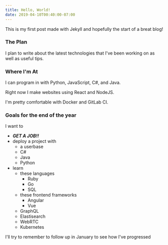 ```yaml
---
title: Hello, World!
date: 2019-04-10T00:40:00-07:00
---
```


This is my first post made with Jekyll and hopefully the start of a breat blog!

### The Plan

I plan to write about the latest technologies that I've been working on as well as useful tips.

### Where I'm At

I can program in with Python, JavaScript, C#, and Java.

Right now I make websites using React and NodeJS.

I'm pretty comfortable with Docker and GitLab CI.

### Goals for the end of the year

I want to
- ***GET A JOB!!***
- deploy a project with
  - a userbase
  - C#
  - Java
  - Python
- learn
  - these languages
    - Ruby
    - Go
    - SQL
  - these frontend frameworks
    - Angular
    - Vue
  - GraphQL
  - Elastisearch
  - WebRTC
  - Kubernetes

I'll try to remember to follow up in January to see how I've progressed
